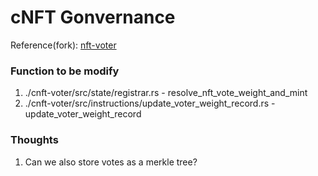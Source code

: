 # cNFT Gonvernance

Reference(fork): [nft-voter](https://github.com/solana-labs/governance-program-library/tree/master/programs/nft-voter)

### Function to be modify
1. ./cnft-voter/src/state/registrar.rs - resolve_nft_vote_weight_and_mint
2. ./cnft-voter/src/instructions/update_voter_weight_record.rs - update_voter_weight_record



### Thoughts
1. Can we also store votes as a merkle tree?